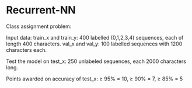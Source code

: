 # Recurrent-NN
Class assignment problem:

Input data: 
train_x and train_y: 400 labelled (0,1,2,3,4) sequences, each of length 400 characters.
val_x and val_y: 100 labelled sequences with 1200 characters each.

Test the model on test_x:
250 unlabeled sequences, each 2000 characters long.

Points awarded on accuracy of test_x:
≥ 95% = 10,
≥ 90% = 7,
≥ 85% = 5
         
